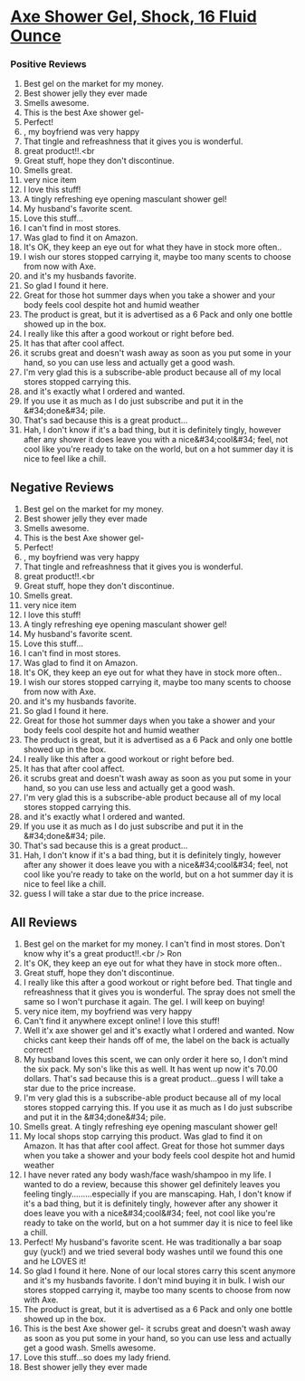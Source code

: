 # [Axe Shower Gel, Shock, 16 Fluid Ounce](https://products.checkmycream.com/products/Axe-Shower-Gel-Shock-16-Fluid-Ounce.html)

### Positive Reviews

<ol>
      <li>Best gel on the market for my money.  </li>
      <li>Best shower jelly they ever made</li>
      <li>Smells awesome.</li>
      <li>This is the best Axe shower gel-</li>
      <li>Perfect!  </li>
      <li>, my boyfriend was very happy</li>
      <li>That tingle and refreashness that it gives you is wonderful.</li>
      <li>great product!!.&lt;br</li>
      <li>Great stuff, hope they don&#x27;t discontinue.</li>
      <li>Smells great.</li>
      <li>very nice item</li>
      <li>I love this stuff!</li>
      <li>A tingly refreshing eye opening masculant shower gel!</li>
      <li>My husband&#x27;s favorite scent.  </li>
      <li>Love this stuff...</li>
      <li>I can&#x27;t find in most stores.  </li>
      <li>Was glad  to find it on Amazon.  </li>
      <li>It&#x27;s OK, they keep an eye out for what they have in stock more often..</li>
      <li>I wish our stores stopped carrying it, maybe too many scents to choose from now with Axe.</li>
      <li>and it&#x27;s my husbands favorite.  </li>
      <li>So glad I found it here.  </li>
      <li>Great for those hot summer days when you take a shower and your body feels cool despite hot and humid weather</li>
      <li>The product is great, but it is advertised as a 6 Pack and only one bottle showed up in the box.</li>
      <li>I really like this after a good workout or right before bed.</li>
      <li>It has that after cool affect.  </li>
      <li>it scrubs great and doesn&#x27;t wash away as soon as you put some in your hand, so you can use less and actually get a good wash.</li>
      <li>I&#x27;m very glad this is a subscribe-able product because all of my local stores stopped carrying this.  </li>
      <li>and it&#x27;s exactly what I ordered and wanted.</li>
      <li>If you use it as much as I do just subscribe and put it in the &amp;#34;done&amp;#34; pile.</li>
      <li>That&#x27;s sad because this is a great product...</li>
      <li>Hah, I don&#x27;t know if it&#x27;s a bad thing, but it is definitely tingly, however after any shower it does leave you with a nice&amp;#34;cool&amp;#34; feel, not cool like you&#x27;re ready to take on the world, but on a hot summer day it is nice to feel like a chill.</li>
</ol>


<h2>Negative Reviews</h2>
<ol>
<li> Best gel on the market for my money.  </li>
<li> Best shower jelly they ever made</li>
<li> Smells awesome.</li>
<li> This is the best Axe shower gel-</li>
<li> Perfect!  </li>
<li> , my boyfriend was very happy</li>
<li> That tingle and refreashness that it gives you is wonderful.</li>
<li> great product!!.&lt;br</li>
<li> Great stuff, hope they don&#x27;t discontinue.</li>
<li> Smells great.</li>
<li> very nice item</li>
<li> I love this stuff!</li>
<li> A tingly refreshing eye opening masculant shower gel!</li>
<li> My husband&#x27;s favorite scent.  </li>
<li> Love this stuff...</li>
<li> I can&#x27;t find in most stores.  </li>
<li> Was glad  to find it on Amazon.  </li>
<li> It&#x27;s OK, they keep an eye out for what they have in stock more often..</li>
<li> I wish our stores stopped carrying it, maybe too many scents to choose from now with Axe.</li>
<li> and it&#x27;s my husbands favorite.  </li>
<li> So glad I found it here.  </li>
<li> Great for those hot summer days when you take a shower and your body feels cool despite hot and humid weather</li>
<li> The product is great, but it is advertised as a 6 Pack and only one bottle showed up in the box.</li>
<li> I really like this after a good workout or right before bed.</li>
<li> It has that after cool affect.  </li>
<li> it scrubs great and doesn&#x27;t wash away as soon as you put some in your hand, so you can use less and actually get a good wash.</li>
<li> I&#x27;m very glad this is a subscribe-able product because all of my local stores stopped carrying this.  </li>
<li> and it&#x27;s exactly what I ordered and wanted.</li>
<li> If you use it as much as I do just subscribe and put it in the &amp;#34;done&amp;#34; pile.</li>
<li> That&#x27;s sad because this is a great product...</li>
<li> Hah, I don&#x27;t know if it&#x27;s a bad thing, but it is definitely tingly, however after any shower it does leave you with a nice&amp;#34;cool&amp;#34; feel, not cool like you&#x27;re ready to take on the world, but on a hot summer day it is nice to feel like a chill.</li>
<li> guess I will take a star due to the price increase.</li>
</ol>

<h2>All Reviews</h2>

<ol>
    <li> Best gel on the market for my money.  I can&#x27;t find in most stores.  Don&#x27;t know why it&#x27;s a great product!!.&lt;br /&gt;  Ron</li>
    <li> It&#x27;s OK, they keep an eye out for what they have in stock more often..</li>
    <li> Great stuff, hope they don&#x27;t discontinue.</li>
    <li> I really like this after a good workout or right before bed. That tingle and refreashness that it gives you is wonderful. The spray does not smell the same so I won&#x27;t purchase it again. The gel. I will keep on buying!</li>
    <li> very nice item, my boyfriend was very happy</li>
    <li> Can&#x27;t find it anywhere except online! I love this stuff!</li>
    <li> Well it&#x27;x axe shower gel and it&#x27;s exactly what I ordered and wanted. Now chicks cant keep their hands off of me, the label on the back is actually correct!</li>
    <li> My husband loves this scent, we can only order it here so, I don&#x27;t mind the six pack. My son&#x27;s like this as well. It has went up now it&#x27;s 70.00 dollars. That&#x27;s sad because this is a great product...guess I will take a star due to the price increase.</li>
    <li> I&#x27;m very glad this is a subscribe-able product because all of my local stores stopped carrying this.  If you use it as much as I do just subscribe and put it in the &amp;#34;done&amp;#34; pile.</li>
    <li> Smells great. A tingly refreshing eye opening masculant shower gel!</li>
    <li> My local shops stop carrying this product. Was glad  to find it on Amazon.  It has that after cool affect.  Great for those hot summer days when you take a shower and your body feels cool despite hot and humid weather</li>
    <li> I have never rated any body wash/face wash/shampoo in my life.  I wanted to do a review, because this shower gel definitely leaves you feeling tingly.........especially if you are manscaping.  Hah, I don&#x27;t know if it&#x27;s a bad thing, but it is definitely tingly, however after any shower it does leave you with a nice&amp;#34;cool&amp;#34; feel, not cool like you&#x27;re ready to take on the world, but on a hot summer day it is nice to feel like a chill.</li>
    <li> Perfect!  My husband&#x27;s favorite scent.  He was traditionally a bar soap guy (yuck!) and we tried several body washes until we found this one and he LOVES it!</li>
    <li> So glad I found it here.  None of our local stores carry this scent anymore and it&#x27;s my husbands favorite.  I don&#x27;t mind buying it in bulk.  I wish our stores stopped carrying it, maybe too many scents to choose from now with Axe.</li>
    <li> The product is great, but it is advertised as a 6 Pack and only one bottle showed up in the box.</li>
    <li> This is the best Axe shower gel- it scrubs great and doesn&#x27;t wash away as soon as you put some in your hand, so you can use less and actually get a good wash. Smells awesome.</li>
    <li> Love this stuff...so does my lady friend.</li>
    <li> Best shower jelly they ever made</li>
</ol>




